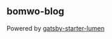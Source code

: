 ## bomwo-blog

Powered by [gatsby-starter-lumen](https://github.com/alxshelepenok/gatsby-starter-lumen)